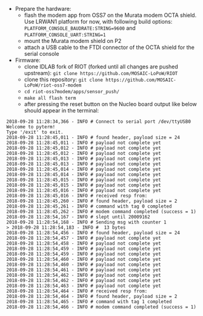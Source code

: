 - Prepare the hardware:
    - flash the modem app from OSS7 on the Murata modem OCTA shield. Use LRWAN1 platform for now, with following build options: `PLATFORM_CONSOLE_BAUDRATE:STRING=9600` and `PLATFORM_CONSOLE_UART:STRING=1`
    - mount the Murata modem shield on P2
    - attach a USB cable to the FTDI connector of the OCTA shield for the serial console
- Firmware:
    - clone IDLAB fork of RIOT (forked until all changes are pushed upstream): `git clone https://github.com/MOSAIC-LoPoW/RIOT`
    - clone this repository: `git clone https://github.com/MOSAIC-LoPoW/riot-oss7-modem`
    - `cd riot-oss7modem/apps/sensor_push/`
    - `make all flash term`
    - after pressing the reset button on the Nucleo board output like below should appear in the terminal: 
```
2018-09-28 11:28:34,366 - INFO # Connect to serial port /dev/ttyUSB0
Welcome to pyterm!
Type '/exit' to exit.
2018-09-28 11:28:45,011 - INFO # found header, payload size = 24
2018-09-28 11:28:45,011 - INFO # payload not complete yet
2018-09-28 11:28:45,012 - INFO # payload not complete yet
2018-09-28 11:28:45,012 - INFO # payload not complete yet
2018-09-28 11:28:45,013 - INFO # payload not complete yet
2018-09-28 11:28:45,013 - INFO # payload not complete yet
2018-09-28 11:28:45,014 - INFO # payload not complete yet
2018-09-28 11:28:45,014 - INFO # payload not complete yet
2018-09-28 11:28:45,015 - INFO # payload not complete yet
2018-09-28 11:28:45,015 - INFO # payload not complete yet
2018-09-28 11:28:45,016 - INFO # payload not complete yet
2018-09-28 11:28:45,016 - INFO # received resp from: 
2018-09-28 11:28:45,260 - INFO # found header, payload size = 2
2018-09-28 11:28:45,261 - INFO # command with tag 0 completed
2018-09-28 11:28:45,262 - INFO # modem command completed (success = 1)
2018-09-28 11:28:54,167 - INFO # slept until 20009162
2018-09-28 11:28:54,168 - INFO # Sending msg with counter 1
> 2018-09-28 11:28:54,183 - INFO #  13 bytes
2018-09-28 11:28:54,456 - INFO # found header, payload size = 24
2018-09-28 11:28:54,457 - INFO # payload not complete yet
2018-09-28 11:28:54,458 - INFO # payload not complete yet
2018-09-28 11:28:54,459 - INFO # payload not complete yet
2018-09-28 11:28:54,459 - INFO # payload not complete yet
2018-09-28 11:28:54,460 - INFO # payload not complete yet
2018-09-28 11:28:54,460 - INFO # payload not complete yet
2018-09-28 11:28:54,461 - INFO # payload not complete yet
2018-09-28 11:28:54,462 - INFO # payload not complete yet
2018-09-28 11:28:54,462 - INFO # payload not complete yet
2018-09-28 11:28:54,463 - INFO # payload not complete yet
2018-09-28 11:28:54,464 - INFO # received resp from: 
2018-09-28 11:28:54,464 - INFO # found header, payload size = 2
2018-09-28 11:28:54,465 - INFO # command with tag 1 completed
2018-09-28 11:28:54,466 - INFO # modem command completed (success = 1)

```